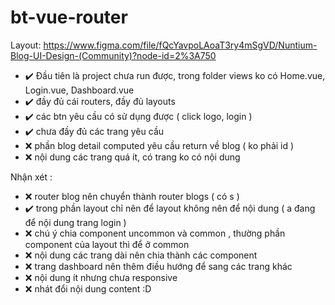 # bt-vue-router

Layout: https://www.figma.com/file/fQcYavpoLAoaT3ry4mSgVD/Nuntium-Blog-UI-Design-(Community)?node-id=2%3A750

- :heavy_check_mark: Đầu tiên là project chưa run được, trong folder views ko có Home.vue, Login.vue, Dashboard.vue
- :heavy_check_mark: đầy đủ cái routers, đầy đủ layouts
- :heavy_check_mark: các btn yêu cầu có sử dụng được ( click logo, login )
- :heavy_check_mark: chưa đầy đủ các trang yêu cầu
- :x: phần blog detail computed yêu cầu return về blog ( ko phải id )
- :x: nội dung các trang quá ít, có trang ko có nội dung

Nhận xét :

- :x: router blog nên chuyển thành router blogs ( có s )
- :heavy_check_mark: trong phần layout chỉ nên để layout không nên để nội dung ( a đang để nội dung trang login )
- :x: chú ý chia component uncommon và common , thường phần component của layout thì để ở common
- :x: nội dung các trang dài nên chia thành các component
- :x: trang dashboard nên thêm điều hướng để sang các trang khác
- :x: nội dung ít nhưng chưa responsive
- :x: nhát đổi nội dung content :D
